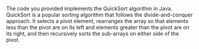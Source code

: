 The code you provided implements the QuickSort algorithm in Java. QuickSort is a popular sorting algorithm that follows the divide-and-conquer approach. It selects a pivot element, rearranges the array so that elements less than the pivot are on its left and elements greater than the pivot are on its right, and then recursively sorts the sub-arrays on either side of the pivot.